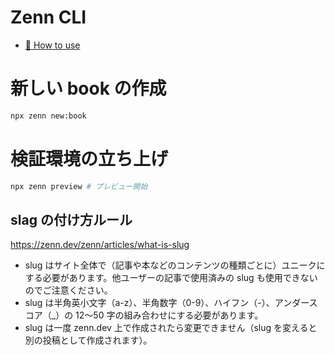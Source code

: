 # Zenn CLI

- [📘 How to use](https://zenn.dev/zenn/articles/zenn-cli-guide)

# 新しい book の作成

```bash
npx zenn new:book
```

# 検証環境の立ち上げ

```bash
npx zenn preview # プレビュー開始
```

## slag の付け方ルール

https://zenn.dev/zenn/articles/what-is-slug

- slug はサイト全体で（記事や本などのコンテンツの種類ごとに）ユニークにする必要があります。他ユーザーの記事で使用済みの slug も使用できないのでご注意ください。
- slug は半角英小文字（a-z）、半角数字（0-9）、ハイフン（-）、アンダースコア（\_）の 12〜50 字の組み合わせにする必要があります。
- slug は一度 zenn.dev 上で作成されたら変更できません（slug を変えると別の投稿として作成されます）。
